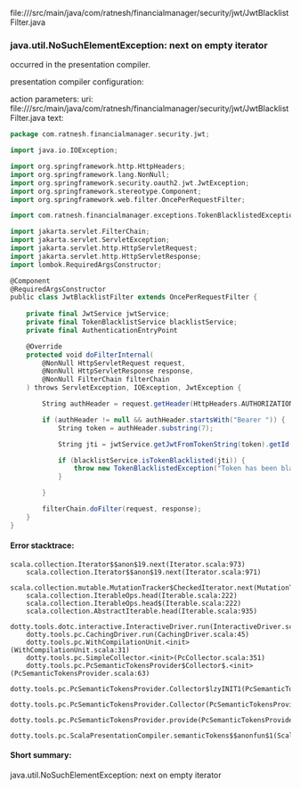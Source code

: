 file://<WORKSPACE>/src/main/java/com/ratnesh/financialmanager/security/jwt/JwtBlacklistFilter.java
### java.util.NoSuchElementException: next on empty iterator

occurred in the presentation compiler.

presentation compiler configuration:


action parameters:
uri: file://<WORKSPACE>/src/main/java/com/ratnesh/financialmanager/security/jwt/JwtBlacklistFilter.java
text:
```scala
package com.ratnesh.financialmanager.security.jwt;

import java.io.IOException;

import org.springframework.http.HttpHeaders;
import org.springframework.lang.NonNull;
import org.springframework.security.oauth2.jwt.JwtException;
import org.springframework.stereotype.Component;
import org.springframework.web.filter.OncePerRequestFilter;

import com.ratnesh.financialmanager.exceptions.TokenBlacklistedException;

import jakarta.servlet.FilterChain;
import jakarta.servlet.ServletException;
import jakarta.servlet.http.HttpServletRequest;
import jakarta.servlet.http.HttpServletResponse;
import lombok.RequiredArgsConstructor;

@Component
@RequiredArgsConstructor
public class JwtBlacklistFilter extends OncePerRequestFilter {
    
    private final JwtService jwtService;
    private final TokenBlacklistService blacklistService;
    private final AuthenticationEntryPoint 

    @Override
    protected void doFilterInternal(
        @NonNull HttpServletRequest request,
        @NonNull HttpServletResponse response,
        @NonNull FilterChain filterChain
    ) throws ServletException, IOException, JwtException {

        String authHeader = request.getHeader(HttpHeaders.AUTHORIZATION);

        if (authHeader != null && authHeader.startsWith("Bearer ")) {
            String token = authHeader.substring(7);

            String jti = jwtService.getJwtFromTokenString(token).getId();

            if (blacklistService.isTokenBlacklisted(jti)) {
                throw new TokenBlacklistedException("Token has been blacklisted.");
            }

        }

        filterChain.doFilter(request, response);
    }
}

```



#### Error stacktrace:

```
scala.collection.Iterator$$anon$19.next(Iterator.scala:973)
	scala.collection.Iterator$$anon$19.next(Iterator.scala:971)
	scala.collection.mutable.MutationTracker$CheckedIterator.next(MutationTracker.scala:76)
	scala.collection.IterableOps.head(Iterable.scala:222)
	scala.collection.IterableOps.head$(Iterable.scala:222)
	scala.collection.AbstractIterable.head(Iterable.scala:935)
	dotty.tools.dotc.interactive.InteractiveDriver.run(InteractiveDriver.scala:164)
	dotty.tools.pc.CachingDriver.run(CachingDriver.scala:45)
	dotty.tools.pc.WithCompilationUnit.<init>(WithCompilationUnit.scala:31)
	dotty.tools.pc.SimpleCollector.<init>(PcCollector.scala:351)
	dotty.tools.pc.PcSemanticTokensProvider$Collector$.<init>(PcSemanticTokensProvider.scala:63)
	dotty.tools.pc.PcSemanticTokensProvider.Collector$lzyINIT1(PcSemanticTokensProvider.scala:63)
	dotty.tools.pc.PcSemanticTokensProvider.Collector(PcSemanticTokensProvider.scala:63)
	dotty.tools.pc.PcSemanticTokensProvider.provide(PcSemanticTokensProvider.scala:88)
	dotty.tools.pc.ScalaPresentationCompiler.semanticTokens$$anonfun$1(ScalaPresentationCompiler.scala:111)
```
#### Short summary: 

java.util.NoSuchElementException: next on empty iterator